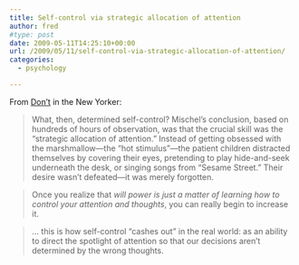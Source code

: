 ```yaml
---
title: Self-control via strategic allocation of attention
author: fred
#type: post
date: 2009-05-11T14:25:10+00:00
url: /2009/05/11/self-control-via-strategic-allocation-of-attention/
categories:
  - psychology

---
```

From [Don&#8217;t][1] in the New Yorker:

> What, then, determined self-control? Mischel’s conclusion, based on hundreds of hours of observation, was that the crucial skill was the “strategic allocation of attention.” Instead of getting obsessed with the marshmallow—the “hot stimulus”—the patient children distracted themselves by covering their eyes, pretending to play hide-and-seek underneath the desk, or singing songs from “Sesame Street.” Their desire wasn’t defeated—it was merely forgotten. 

> Once you realize that _will power is just a matter of learning how to control your attention and thoughts_, you can really begin to increase it.

> &#8230; this is how self-control “cashes out” in the real world: as an ability to direct the spotlight of attention so that our decisions aren’t determined by the wrong thoughts.

 [1]: http://www.newyorker.com/reporting/2009/05/18/090518fa_fact_lehrer